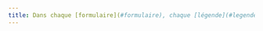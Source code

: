 ```yaml
---
title: Dans chaque [formulaire](#formulaire), chaque [légende](#legende) associée à un regroupement de [champs de même nature](#champs-de-meme-nature) est-elle pertinente ?
---
```


